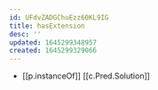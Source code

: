 ```yaml
---
id: UFdvZADGChuEzz60KL9IG
title: hasExtension
desc: ''
updated: 1645299348957
created: 1645299329066
---
```


- [[p.instanceOf]] [[c.Pred.Solution]]
